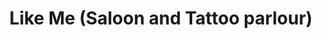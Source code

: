 ---
title: "Like Me (Saloon and Tattoo parlour)"
url: /kozhikode/like-me-saloon-and-tattoo-parlour/
shop: hairdresser
---